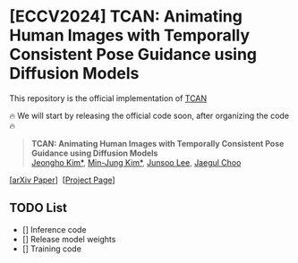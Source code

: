 # [ECCV2024] TCAN: Animating Human Images with Temporally Consistent Pose Guidance using Diffusion Models
This repository is the official implementation of [TCAN](https://arxiv.org/abs/2407.09012)

🔥 We will start by releasing the official code soon, after organizing the code 🔥

> **TCAN: Animating Human Images with Temporally Consistent Pose Guidance using Diffusion Models**<br>
> [Jeongho Kim*](https://scholar.google.co.kr/citations?user=ucoiLHQAAAAJ&hl=ko), [Min-Jung Kim*](https://emjay73.github.io/), [Junsoo Lee](https://ssuhan.github.io/), [Jaegul Choo](https://sites.google.com/site/jaegulchoo/) 

[[arXiv Paper](https://arxiv.org/abs/2312.01725)]&nbsp;
[[Project Page](https://eccv2024tcan.github.io/)]&nbsp;


## TODO List
- [] Inference code
- [] Release model weights
- [] Training code
